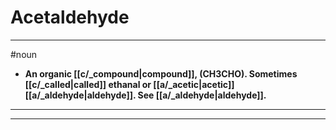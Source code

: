 # Acetaldehyde
---
#noun
- **An organic [[c/_compound|compound]], (CH3CHO). Sometimes [[c/_called|called]] ethanal or [[a/_acetic|acetic]] [[a/_aldehyde|aldehyde]]. See [[a/_aldehyde|aldehyde]].**
---
---
